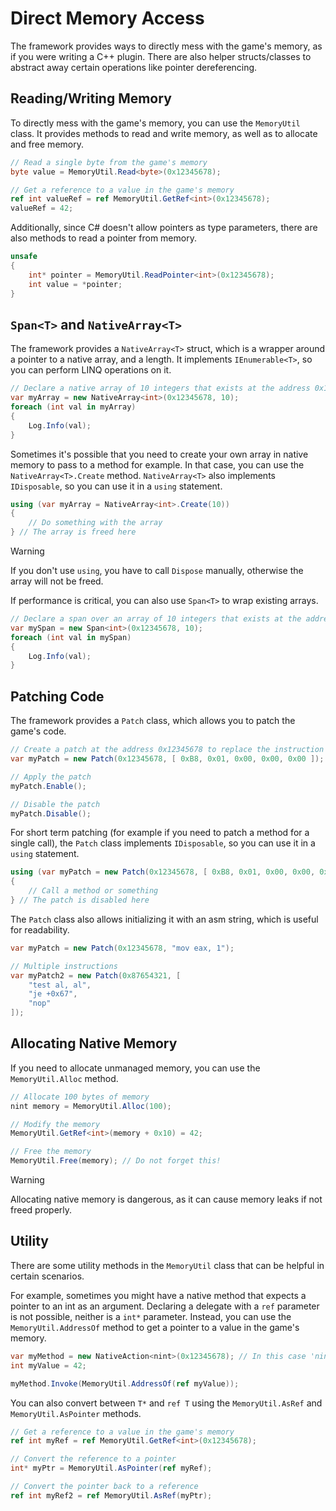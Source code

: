 # Direct Memory Access

The framework provides ways to directly mess with the game's memory, as if you were writing a C++ plugin.
There are also helper structs/classes to abstract away certain operations like pointer dereferencing.

## Reading/Writing Memory
To directly mess with the game's memory, you can use the `MemoryUtil` class.
It provides methods to read and write memory, as well as to allocate and free memory.

```csharp
// Read a single byte from the game's memory
byte value = MemoryUtil.Read<byte>(0x12345678);

// Get a reference to a value in the game's memory
ref int valueRef = ref MemoryUtil.GetRef<int>(0x12345678);
valueRef = 42;
```

Additionally, since C# doesn't allow pointers as type parameters, there are also methods to read a pointer from memory.

```csharp
unsafe
{
    int* pointer = MemoryUtil.ReadPointer<int>(0x12345678);
    int value = *pointer;
}
```

## `Span<T>` and `NativeArray<T>`
The framework provides a `NativeArray<T>` struct, which is a wrapper around a pointer to a native array, and a length.
It implements `IEnumerable<T>`, so you can perform LINQ operations on it.

```csharp
// Declare a native array of 10 integers that exists at the address 0x12345678
var myArray = new NativeArray<int>(0x12345678, 10);
foreach (int val in myArray)
{
    Log.Info(val);
}
```

Sometimes it's possible that you need to create your own array in native memory to pass to a method for example.
In that case, you can use the `NativeArray<T>.Create` method. `NativeArray<T>` also implements `IDisposable`, so you can use it in a `using` statement.
```csharp
using (var myArray = NativeArray<int>.Create(10))
{
    // Do something with the array
} // The array is freed here
```
> [!WARNING]
> If you don't use `using`, you have to call `Dispose` manually, otherwise the array will not be freed.

If performance is critical, you can also use `Span<T>` to wrap existing arrays.
```csharp
// Declare a span over an array of 10 integers that exists at the address 0x12345678
var mySpan = new Span<int>(0x12345678, 10);
foreach (int val in mySpan)
{
    Log.Info(val);
}
```

## Patching Code
The framework provides a `Patch` class, which allows you to patch the game's code.

```csharp
// Create a patch at the address 0x12345678 to replace the instruction "mov al, 0" with "mov eax, 1"
var myPatch = new Patch(0x12345678, [ 0xB8, 0x01, 0x00, 0x00, 0x00 ]); // Using C# 12 collection expression syntax

// Apply the patch
myPatch.Enable();

// Disable the patch
myPatch.Disable();
```
For short term patching (for example if you need to patch a method for a single call), 
the `Patch` class implements `IDisposable`, so you can use it in a `using` statement.
```csharp
using (var myPatch = new Patch(0x12345678, [ 0xB8, 0x01, 0x00, 0x00, 0x00 ]))
{
    // Call a method or something
} // The patch is disabled here
```
The `Patch` class also allows initializing it with an asm string, which is useful for readability.
```csharp
var myPatch = new Patch(0x12345678, "mov eax, 1");

// Multiple instructions
var myPatch2 = new Patch(0x87654321, [
    "test al, al",
    "je +0x67",
    "nop"
]);
```

## Allocating Native Memory
If you need to allocate unmanaged memory, you can use the `MemoryUtil.Alloc` method.
```csharp
// Allocate 100 bytes of memory
nint memory = MemoryUtil.Alloc(100);

// Modify the memory
MemoryUtil.GetRef<int>(memory + 0x10) = 42;

// Free the memory
MemoryUtil.Free(memory); // Do not forget this!
```
> [!WARNING]
> Allocating native memory is dangerous, as it can cause memory leaks if not freed properly.
    
## Utility
There are some utility methods in the `MemoryUtil` class that can be helpful in certain scenarios.

For example, sometimes you might have a native method that expects a pointer to an int as an argument.
Declaring a delegate with a `ref` parameter is not possible, neither is a `int*` parameter. Instead,
you can use the `MemoryUtil.AddressOf` method to get a pointer to a value in the game's memory.
```csharp
var myMethod = new NativeAction<nint>(0x12345678); // In this case 'nint' signifies a pointer
int myValue = 42;

myMethod.Invoke(MemoryUtil.AddressOf(ref myValue));
```

You can also convert between `T*` and `ref T` using the `MemoryUtil.AsRef` and `MemoryUtil.AsPointer` methods.
```csharp
// Get a reference to a value in the game's memory
ref int myRef = ref MemoryUtil.GetRef<int>(0x12345678);

// Convert the reference to a pointer
int* myPtr = MemoryUtil.AsPointer(ref myRef);

// Convert the pointer back to a reference
ref int myRef2 = ref MemoryUtil.AsRef(myPtr);
```
